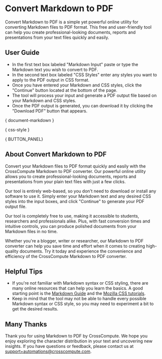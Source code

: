 # Convert Markdown to PDF

Convert Markdown to PDF is a simple yet powerful online utility for converting Markdown files to PDF format. This free and user-friendly tool can help you create professional-looking documents, reports and presentations from your text files quickly and easily.

## User Guide

- In the first text box labeled "Markdown Input" paste or type the Markdown text you wish to convert to PDF.
- In the second text box labeled "CSS Styles" enter any styles you want to apply to the PDF output in CSS format.
- Once you have entered your Markdown and CSS styles, click the "Continue" button located at the bottom of the page.
- The tool will process your input and generate a PDF output file based on your Markdown and CSS styles.
- Once the PDF output is generated, you can download it by clicking the "Download PDF" button that appears.

{ document-markdown }

{ css-style }

{ BUTTON_PANEL}

## About Convert Markdown to PDF

Convert your Markdown files to PDF format quickly and easily with the CrossCompute Markdown to PDF converter. Our powerful online utility allows you to create professional-looking documents, reports and presentations from your plain text files with just a few clicks.

Our tool is entirely web-based, so you don't need to download or install any software to use it. Simply enter your Markdown text and any desired CSS styles into the input boxes, and click "Continue" to generate your PDF output file.

Our tool is completely free to use, making it accessible to students, researchers and professionals alike. Plus, with fast conversion times and intuitive controls, you can produce polished documents from your Markdown files in no time.

Whether you're a blogger, writer or researcher, our Markdown to PDF converter can help you save time and effort when it comes to creating high-quality documents. Try it today and experience the convenience and efficiency of the CrossCompute Markdown to PDF converter.

## Helpful Tips

- If you're not familiar with Markdown syntax or CSS styling, there are many online resources that can help you learn the basics. A good starting point is the [Markdown Guide](https://www.markdownguide.org) and the [Mozilla CSS tutorials](https://developer.mozilla.org/en-US/docs/Web/CSS).
- Keep in mind that the tool may not be able to handle every possible Markdown syntax or CSS style, so you may need to experiment a bit to get the desired results.

## Many Thanks

Thank you for using Markdown to PDF by CrossCompute. We hope you enjoy exploring the character distribution in your text and uncovering new insights. If you have questions or feedback, please contact us at [support+automations@crosscompute.com](mailto:support+automations@crosscompute.com).
